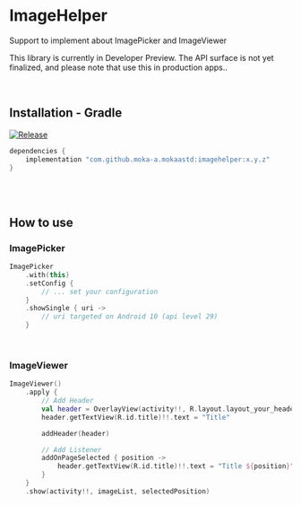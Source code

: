 # ImageHelper

Support to implement about ImagePicker and ImageViewer

This library is currently in Developer Preview. The API surface is not yet finalized, and please note that use this in production apps..

<br>

## Installation - Gradle
[![Release](https://jitpack.io/v/moka-a/std-android.svg)](https://jitpack.io/moka-a/std-android)

```gradle
dependencies {
    implementation "com.github.moka-a.mokaastd:imagehelper:x.y.z"
}

```
<br>
<br>

## How to use

### ImagePicker

```kotlin
ImagePicker
    .with(this)
    .setConfig {
        // ... set your configuration
    }
    .showSingle { uri ->
        // uri targeted on Android 10 (api level 29)
    }
```


<br>

### ImageViewer

```kotlin
ImageViewer()
    .apply {
        // Add Header
        val header = OverlayView(activity!!, R.layout.layout_your_header)
        header.getTextView(R.id.title)!!.text = "Title"

        addHeader(header)

        // Add Listener
        addOnPageSelected { position ->
            header.getTextView(R.id.title)!!.text = "Title ${position}"
        }
    }
    .show(activity!!, imageList, selectedPosition)
```
